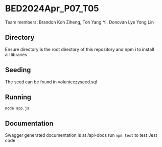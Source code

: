 # BED2024Apr_P07_T05
Team members: Brandon Koh Ziheng, Toh Yang Yi, Donovan Lye Yong Lin

## Directory
Ensure directory is the root directory of this repository and npm i to install all libraries

## Seeding
The seed can be found in volunteezyseed.sql

## Running
`node app.js`

## Documentation
Swagger generated documentation is at /api-docs
run `npm test` to test Jest code

